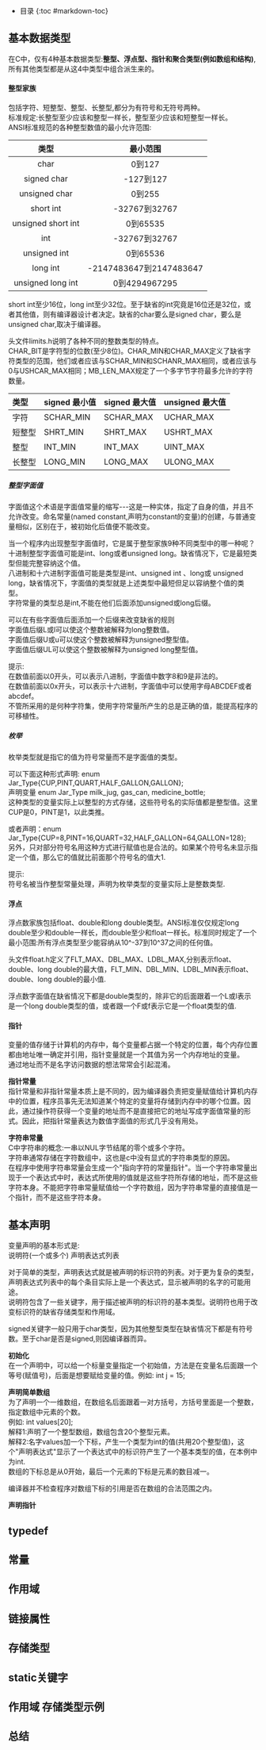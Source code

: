 - 目录
{:toc #markdown-toc}	


## 基本数据类型
在C中，仅有4种基本数据类型:**整型、浮点型、指针和聚合类型(例如数组和结构)**,所有其他类型都是从这4中类型中组合派生来的。
#### 整型家族
包括字符、短整型、整型、长整型,都分为有符号和无符号两种。    
标准规定:长整型至少应该和整型一样长，整型至少应该和短整型一样长。     
ANSI标准规范的各种整型数值的最小允许范围:       

| 类型              | 最小范围                 | 
| :----------------:| :-----------------------:|
| char              | 0到127                   |
| signed char       | -127到127                |
| unsigned char     | 0到255                   |
| short int         | -32767到32767            |
| unsigned short int| 0到65535                 |
| int               | -32767到32767            |
| unsigned int      | 0到65536                 |
| long int          | -2147483647到2147483647  |
| unsigned long int | 0到4294967295            |

short int至少16位，long int至少32位。至于缺省的int究竟是16位还是32位，或者其他值，则有编译器设计者决定。缺省的char要么是signed char，要么是unsigned char,取决于编译器。 

头文件limits.h说明了各种不同的整数类型的特点。  
CHAR_BIT是字符型的位数(至少8位)。CHAR_MIN和CHAR_MAX定义了缺省字符类型的范围，他们或者应该与SCHAR_MIN和SCHANR_MAX相同，或者应该与0与USHCAR_MAX相同；MB_LEN_MAX规定了一个多字节字符最多允许的字符数量。

|类型 |	signed 最小值 |	signed 最大值|	unsigned 最大值|
|:---- |:------------ |:------------ |:------------ |
|字符	|SCHAR_MIN|SCHAR_MAX|UCHAR_MAX|
|短整型	|SHRT_MIN|SHRT_MAX|USHRT_MAX|		
|整型	|INT_MIN|INT_MAX|UINT_MAX|
|长整型 |LONG_MIN|LONG_MAX|ULONG_MAX|

##### 整型字面值
字面值这个术语是字面值常量的缩写---这是一种实体，指定了自身的值，并且不允许改变。命名常量(named constant,声明为constant的变量)的创建，与普通变量相似，区别在于，被初始化后值便不能改变。

当一个程序内出现整型字面值时，它是属于整型家族9种不同类型中的哪一种呢？    
十进制整型字面值可能是int、long或者unsigned long。缺省情况下，它是最短类型但能完整容纳这个值。    
八进制和十六进制字面值可能是类型是int、unsigned int 、long或 unsigned long，缺省情况下，字面值的类型就是上述类型中最短但足以容纳整个值的类型。    
字符常量的类型总是int,不能在他们后面添加unsigned或long后缀。    

可以在有些字面值后面添加一个后缀来改变缺省的规则    
字面值后缀L或l可以使这个整数被解释为long整数值。        
字面值后缀U或u可以使这个整数被解释为unsigned整型值。    
字面值后缀UL可以使这个整数被解释为unsigned long整型值。    


提示:			    
在数值前面以0开头，可以表示八进制，字面值中数字8和9是非法的。    
在数值前面以0x开头，可以表示十六进制，字面值中可以使用字母ABCDEF或者abcdef。        
不管所采用的是何种字符集，使用字符常量所产生的总是正确的值，能提高程序的可移植性。



##### 枚举
枚举类型就是指它的值为符号常量而不是字面值的类型。

可以下面这种形式声明:
enum Jar_Type{CUP,PINT,QUART,HALF_GALLON,GALLON};     
声明变量 enum Jar_Type milk_jug, gas_can, medicine_bottle;     
这种类型的变量实际上以整型的方式存储，这些符号名的实际值都是整型值。这里CUP是0，PINT是1，以此类推。 

或者声明：enum Jar_Type{CUP=8,PINT=16,QUART=32,HALF_GALLON=64,GALLON=128};     
另外，只对部分符号名用这种方式进行赋值也是合法的。如果某个符号名未显示指定一个值，那么它的值就比前面那个符号名的值大1.


提示:    
符号名被当作整型常量处理，声明为枚举类型的变量实际上是整数类型.
#### 浮点
浮点数家族包括float、double和long double类型。ANSI标准仅仅规定long double至少和double一样长，而double至少和float一样长。标准同时规定了一个最小范围:所有浮点类型至少能容纳从10^-37到10^37之间的任何值。       

头文件float.h定义了FLT_MAX、DBL_MAX、LDBL_MAX,分别表示float、double、long double的最大值，FLT_MIN、DBL_MIN、LDBL_MIN表示float、double、long double的最小值.   
 
浮点数字面值在缺省情况下都是double类型的，除非它的后面跟着一个L或l表示是一个long double类型的值，或者跟一个F或f表示它是一个float类型的值.       


#### 指针
变量的值存储于计算机的内存中，每个变量都占据一个特定的位置，每个内存位置都由地址唯一确定并引用，指针变量就是一个其值为另一个内存地址的变量。       
通过地址而不是名字访问数据的想法常常会引起混淆。

**指针常量**      
指针常量和非指针常量本质上是不同的，因为编译器负责把变量赋值给计算机内存中的位置，程序员事先无法知道某个特定的变量将存储到内存中的哪个位置。因此，通过操作符获得一个变量的地址而不是直接把它的地址写成字面值常量的形式。因此，把指针常量表达为数值字面值的形式几乎没有用处。       

**字符串常量**       
C中字符串的概念:一串以NUL字节结尾的零个或多个字符。       
字符串通常存储在字符数组中，这也是c中没有显式的字符串类型的原因。            
在程序中使用字符串常量会生成一个"指向字符的常量指针"。当一个字符串常量出现于一个表达式中时，表达式所使用的值就是这些字符所存储的地址，而不是这些字符本身。不能把字符串常量赋值给一个字符数组，因为字符串常量的直接值是一个指针，而不是这些字符本身。






## 基本声明  
变量声明的基本形式是:      
说明符(一个或多个)  声明表达式列表        

对于简单的类型，声明表达式就是被声明的标识符的列表。对于更为复杂的类型，声明表达式列表中的每个条目实际上是一个表达式，显示被声明的名字的可能用途。         
说明符包含了一些关键字，用于描述被声明的标识符的基本类型。说明符也用于改变标识符的缺省存储类型和作用域。           

signed关键字一般只用于char类型，因为其他整型类型在缺省情况下都是有符号数。至于char是否是signed,则因编译器而异。           


**初始化**	                   
在一个声明中，可以给一个标量变量指定一个初始值，方法是在变量名后面跟一个等号(赋值号)，后面是想要赋给变量的值。例如: int j = 15;                

**声明简单数组**          
为了声明一个一维数组，在数组名后面跟着一对方括号，方括号里面是一个整数，指定数组中元素的个数。          
例如: int values[20];          
解释1:声明了一个整型数组，数组包含20个整型元素。        
解释2:名字values加一个下标，产生一个类型为int的值(共用20个整型值)，这个"声明表达式"显示了一个表达式中的标识符产生了一个基本类型的值，在本例中为int.                     
数组的下标总是从0开始，最后一个元素的下标是元素的数目减一。           

编译器并不检查程序对数组下标的引用是否在数组的合法范围之内。           

**声明指针**           





## typedef

## 常量

## 作用域

## 链接属性 

## 存储类型

## static关键字

## 作用域 存储类型示例

## 总结




